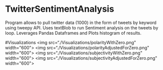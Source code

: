 # TwitterSentimentAnalysis

Program allows to pull twitter data (1000) in the form of tweets by keyword using tweepy API. Uses textBlob to run Sentiment analysis on the tweets by loop. Leverages Pandas Dataframes and Plots histogram of results.

#Visualizations
<img src=“./Visualizations/polarityWithZero.png" width="600">
<img src=“./Visualizations/polarityAdjustedForZero.png" width="600">
<img src=“./Visualizations/subjectivityWithZero.png" width="600">
<img src=“./Visualizations/subjectivityAdjustedForZero.png" width="600">
